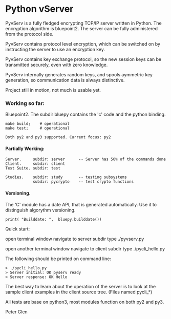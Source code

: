 #                                Python vServer

 PyvServ is a fully fledged encrypting TCP/IP server written in Python. The
encryption algorithm is bluepoint2. The server can be fully administered from
the protocol side.

 PyvServ contains protocol level encryption, which can be switched on by
instructing the server to use an encryption key.

 PyvServ contains key exchange protocol, so the new session keys
can be transmitted securely, even with zero knowledge.

 PyvServ internally generates random keys, and spools aymmetric key generation,
so communication data is always distinctive.

 Project still in motion, not much is usable yet.

### Working so far:

 Bluepoint2. The subdir bluepy contains the 'c' code and the python binding.

    make build;    # operational
    make test;     # operational

    Both py2 and py3 supported. Current focus: py2

#### Partially Working:

    Server.     subdir: server      -- Server has 50% of the commands done
    Client.     subdir: client
    Test Suite. subdir: test

    Studies.    subdir: study       -- testing subsystems
                subdir: pycrypto    -- test crypto functions

#### Versioning.

  The 'C' module has a date API, that is generated automatically. Use it to
distinguish algorythm versioning.

    print( "Builddate: ",  bluepy.builddate())

Quick start:

  open terminal window
  navigate to server subdir
  type ./pyvserv.py

  open another terminal window
  navigate to client subdir
  type ./pycli_hello.py

The following should be printed on command line:

    > ./pycli_hello.py
    > Server initial: OK pyserv ready
    > Server response: OK Hello

 The best way to learn about the operation of the server is to look at the
sample client examples in the client source tree. (Files named pycli_*)

All tests are base on python3, most modules function on both py2 and py3.

Peter Glen









